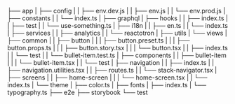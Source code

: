 ├── app
|  ├── config
|  |  ├── env.dev.js
|  |  ├── env.js
|  |  └── env.prod.js
|  ├── constants
|  |  └── index.ts
|  ├── graphql
|  ├── hooks
|  |  ├── index.ts
|  |  ├── test
|  |  └── use-something.ts
|  ├── i18n
|  |  ├── en.ts
|  |  └── index.ts
|  ├── services
|  |  ├── analytics
|  |  └── reactotron
|  ├── utils
|  └── views
|     ├── common
|     |  ├── button
|     |  |  ├── button.preset.ts
|     |  |  ├── button.props.ts
|     |  |  ├── button.story.tsx
|     |  |  └── button.tsx
|     |  ├── index.ts
|     |  └── test
|     |     └── bullet-item.test.ts
|     ├── components
|     |  ├── bullet-item
|     |  |  └── bullet-item.tsx
|     |  └── test
|     ├── navigation
|     |  ├── index.ts
|     |  ├── navigation.utilities.tsx
|     |  ├── routes.ts
|     |  └── stack-navigator.tsx
|     ├── screens
|     |  ├── home-screen
|     |  |  └── home-screen.tsx
|     |  └── index.ts
|     └── theme
|        ├── color.ts
|        ├── fonts
|        ├── index.ts
|        └── typography.ts
├── e2e
├── storybook
└── test